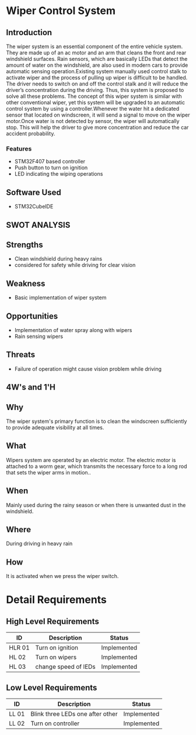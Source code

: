 # Wiper Control System

## Introduction
The wiper system is an essential component of the entire vehicle system. They are made up of an ac motor and an arm that cleans the front and rear windshield surfaces. Rain sensors, which are basically LEDs that detect the amount of water on the windshield, are also used in modern cars to provide automatic sensing operation.Existing system manually used control stalk to activate wiper and the process of pulling up wiper is difficult to be handled. The driver needs to switch on and off the control stalk and it will reduce the driver’s concentration during the driving. Thus, this system is proposed to solve all these problems. The concept of this wiper system is similar with other conventional wiper, yet this system will be upgraded to an automatic control system by using a controller.Whenever the water hit a dedicated sensor that located on windscreen, it will send a signal to move on the wiper motor.Once water is not detected by sensor, the wiper will automatically stop. This will help the driver to give more concentration and reduce the car accident probability. 

### Features
- STM32F407 based controller 
- Push button to turn on ignition
- LED indicating the wiping operations

## Software Used
- STM32CubeIDE

## SWOT ANALYSIS
## Strengths
- Clean windshield during heavy rains
- considered for safety while driving for clear vision
## Weakness
- Basic implementation of wiper system
## Opportunities
- Implementation of water spray along with wipers 
- Rain sensing wipers
## Threats
- Failure of operation might cause vision problem while driving
## 4W&#39;s and 1&#39;H
## Why
The wiper system's primary function is to clean the windscreen sufficiently to provide adequate visibility at all times.
## What
Wipers system are operated by an electric motor. The electric motor is attached to a worm gear, which transmits the necessary force to a long rod that sets the wiper arms in motion..
## When
Mainly used during the rainy season or when there is unwanted dust in the windshield.
## Where
During driving in heavy rain
## How
It is activated when we press the wiper switch.


# Detail Requirements
## High Level Requirements
   ID | Description | Status
----- | ------------|---------------------------
HLR 01| Turn on ignition | Implemented
HL 02| Turn on wipers| Implemented
HL 03| change speed of lEDs| Implemented



##  Low Level Requirements
   ID | Description | Status
----- | ------------|---------------------------
LL 01| Blink three LEDs one after other | Implemented
LL 02| Turn on controller | Implemented
